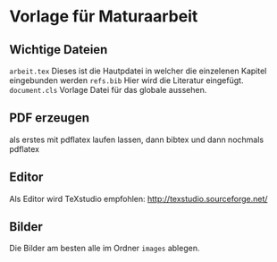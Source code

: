 # Vorlage für Maturaarbeit

## Wichtige Dateien

`arbeit.tex` Dieses ist die Hautpdatei in welcher die einzelenen Kapitel eingebunden werden
`refs.bib` Hier wird die Literatur eingefügt.
`document.cls` Vorlage Datei für das globale aussehen.

## PDF erzeugen

als erstes mit pdflatex laufen lassen, dann bibtex und dann nochmals pdflatex

## Editor
Als Editor wird TeXstudio empfohlen:  http://texstudio.sourceforge.net/

## Bilder

Die Bilder am besten alle im Ordner `images` ablegen.
